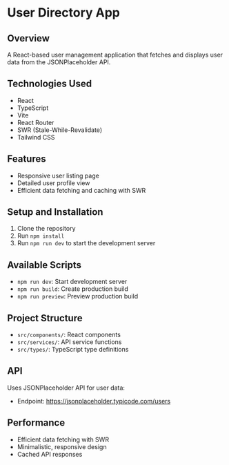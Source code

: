 # User Directory App

## Overview
A React-based user management application that fetches and displays user data from the JSONPlaceholder API.

## Technologies Used
- React
- TypeScript
- Vite
- React Router
- SWR (Stale-While-Revalidate)
- Tailwind CSS

## Features
- Responsive user listing page
- Detailed user profile view
- Efficient data fetching and caching with SWR

## Setup and Installation
1. Clone the repository
2. Run `npm install`
3. Run `npm run dev` to start the development server

## Available Scripts
- `npm run dev`: Start development server
- `npm run build`: Create production build
- `npm run preview`: Preview production build

## Project Structure
- `src/components/`: React components
- `src/services/`: API service functions
- `src/types/`: TypeScript type definitions

## API
Uses JSONPlaceholder API for user data:
- Endpoint: https://jsonplaceholder.typicode.com/users

## Performance
- Efficient data fetching with SWR
- Minimalistic, responsive design
- Cached API responses
